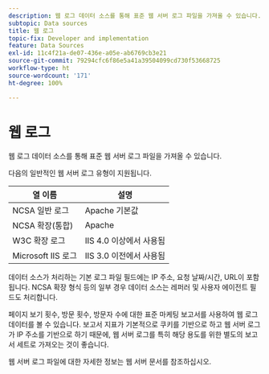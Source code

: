 ```yaml
---
description: 웹 로그 데이터 소스를 통해 표준 웹 서버 로그 파일을 가져올 수 있습니다.
subtopic: Data sources
title: 웹 로그
topic-fix: Developer and implementation
feature: Data Sources
exl-id: 11c4f21a-de07-436e-a05e-ab6769cb3e21
source-git-commit: 79294cfc6f86e5a41a39504099cd730f53668725
workflow-type: ht
source-wordcount: '171'
ht-degree: 100%

---
```


# 웹 로그

웹 로그 데이터 소스를 통해 표준 웹 서버 로그 파일을 가져올 수 있습니다.

다음의 일반적인 웹 서버 로그 유형이 지원됩니다.

| 열 이름 | 설명 |
|--- |--- |
| NCSA 일반 로그 | Apache 기본값 |
| NCSA 확장(통합) | Apache |
| W3C 확장 로그 | IIS 4.0 이상에서 사용됨 |
| Microsoft IIS 로그 | IIS 3.0 이전에서 사용됨 |

데이터 소스가 처리하는 기본 로그 파일 필드에는 IP 주소, 요청 날짜/시간, URL이 포함됩니다. NCSA 확장 형식 등의 일부 경우 데이터 소스는 레퍼러 및 사용자 에이전트 필드도 처리합니다.

페이지 보기 횟수, 방문 횟수, 방문자 수에 대한 표준 마케팅 보고서를 사용하여 웹 로그 데이터를 볼 수 있습니다. 보고서 지표가 기본적으로 쿠키를 기반으로 하고 웹 서버 로그가 IP 주소를 기반으로 하기 때문에, 웹 서버 로그를 특히 해당 용도를 위한 별도의 보고서 세트로 가져오는 것이 좋습니다.

웹 서버 로그 파일에 대한 자세한 정보는 웹 서버 문서를 참조하십시오.
